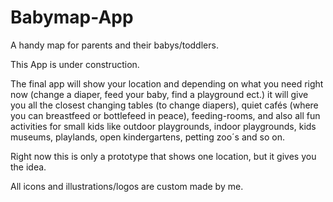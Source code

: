 # Babymap-App
A handy map for parents and their babys/toddlers.

This App is under construction.

The final app will show your location and depending on what you need right now (change a diaper, feed your baby, find a playground ect.) it will give you all
the closest changing tables (to change diapers), quiet cafés (where you can breastfeed or bottlefeed in peace), feeding-rooms, and also all fun activities for small kids like 
outdoor playgrounds, indoor playgrounds, kids museums, playlands, open kindergartens, petting zoo´s and so on.

Right now this is only a prototype that shows one location, but it gives you the idea.

All icons and illustrations/logos are custom made by me.
